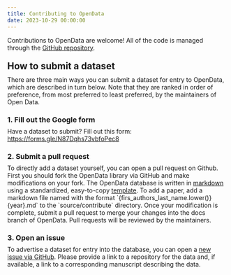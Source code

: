 ```yaml
---
title: Contributing to OpenData
date: 2023-10-29 00:00:00
---
```


Contributions to OpenData are welcome! All of the code is managed through the [GitHub repository](https://github.com/nimh-dsst/opendata).

<h2 style="margin: 1em 0em 0.5em 0em">How to submit a dataset</h2>
There are three main ways you can submit a dataset for entry to OpenData, which are described in turn below. Note that they are ranked in order of preference, from most preferred to least preferred, by the maintainers of Open Data.

<h3 style="margin: 1.33em 0em 0.5em 0em">1. Fill out the Google form</h3>
Have a dataset to submit? Fill out this form: <a href="https://forms.gle/N87Dqhs73vbfoPec8" target="_blank">https://forms.gle/N87Dqhs73vbfoPec8</a>

<h3 style="margin: 1.33em 0em 0.5em 0em">2. Submit a pull request</h3>
To directly add a dataset yourself, you can open a pull request on Github. First you should fork the OpenData library via GitHub and make modifications on your fork. The OpenData database is written in <a href="https://www.markdownguide.org/cheat-sheet/" target="_blank">markdown</a> using a standardized, easy-to-copy <a href="https://github.com/nimh-dsst/opendata/blob/docs/templates/post.md" target="_blank">template</a>. To add a paper, add a markdown file named with the format `{firs_authors_last_name.lower()}{year}.md` to the `source/contribute` directory.  Once your modification is complete, submit a pull request to merge your changes into the docs branch of OpenData. Pull requests will be reviewed by the maintainers.

<h3 style="margin: 1.33em 0em 0.5em 0em">3. Open an issue</h3>
To advertise a dataset for entry into the database, you can open a <a href="https://www.github.com/nimh-dsst/opendata/issues/new" target="_blank">new issue via GitHub</a>. Please provide a link to a repository for the data and, if available, a link to a corresponding manuscript describing the data.
